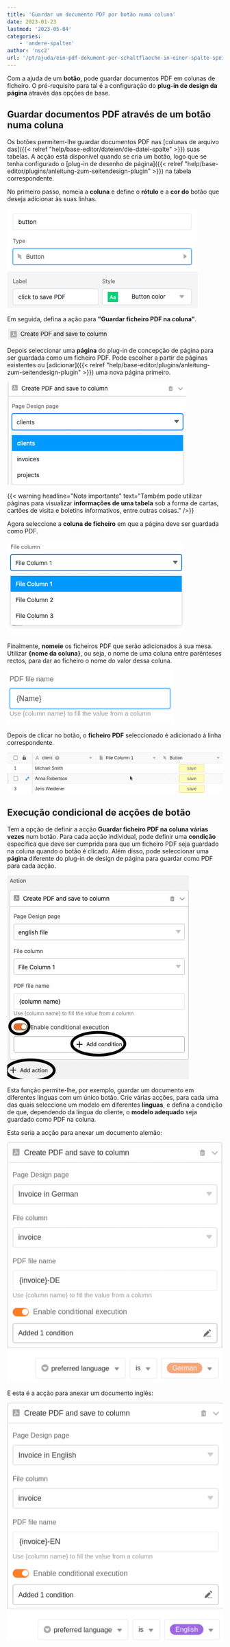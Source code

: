 ```yaml
---
title: 'Guardar um documento PDF por botão numa coluna'
date: 2023-01-23
lastmod: '2023-05-04'
categories:
    - 'andere-spalten'
author: 'nsc2'
url: '/pt/ajuda/ein-pdf-dokument-per-schaltflaeche-in-einer-spalte-speichern'
---
```


Com a ajuda de um **botão**, pode guardar documentos PDF em colunas de ficheiro. O pré-requisito para tal é a configuração do **plug-in de design da página** através das opções de base.

## Guardar documentos PDF através de um botão numa coluna

Os botões permitem-lhe guardar documentos PDF nas [colunas de arquivo das]({{< relref "help/base-editor/dateien/die-datei-spalte" >}}) suas tabelas. A acção está disponível quando se cria um botão, logo que se tenha configurado o [plug-in de desenho de página]({{< relref "help/base-editor/plugins/anleitung-zum-seitendesign-plugin" >}}) na tabela correspondente.

No primeiro passo, nomeia a **coluna** e define o **rótulo** e a **cor do** botão que deseja adicionar às suas linhas.

![Nomear a linha, etiquetar e seleccionar a cor do botão](images/name-button-and-select-colour.png)

Em seguida, defina a ação para **"Guardar ficheiro PDF na coluna"**.

![Seleccionar a acção: Guardar ficheiro PDF na coluna](images/create-pdf-design-and-save-to-column.png)

Depois seleccionar uma **página** do plug-in de concepção de página para ser guardada como um ficheiro PDF. Pode escolher a partir de páginas existentes ou [adicionar]({{< relref "help/base-editor/plugins/anleitung-zum-seitendesign-plugin" >}}) uma nova página primeiro.

![Selecção da página a partir do plug-in de concepção de página que deve ser guardado como PDF na coluna.](images/select-file-to-create-PDF-with.png)

{{< warning  headline="Nota importante"  text="Também pode utilizar páginas para visualizar **informações de uma tabela** sob a forma de cartas, cartões de visita e boletins informativos, entre outras coisas." />}}

Agora seleccione a **coluna de ficheiro** em que a página deve ser guardada como PDF.

![Seleccionar a coluna do ficheiro em que o ficheiro PDF deve ser guardado.](images/select-column-to-put-PDF.png)

Finalmente, **nomeie** os ficheiros PDF que serão adicionados à sua mesa. Utilizar **{nome da coluna}**, ou seja, o nome de uma coluna entre parênteses rectos, para dar ao ficheiro o nome do valor dessa coluna.

![Nomear os ficheiros](images/PDF-file-name.png)

Depois de clicar no botão, o **ficheiro PDF** seleccionado é adicionado à linha correspondente.

![Desencadear a acção activando o botão](images/pdf-example.gif)

## Execução condicional de acções de botão

Tem a opção de definir a acção **Guardar ficheiro PDF na coluna** **várias vezes** num botão. Para cada acção individual, pode definir uma **condição** específica que deve ser cumprida para que um ficheiro PDF seja guardado na coluna quando o botão é clicado. Além disso, pode seleccionar uma **página** diferente do plug-in de design de página para guardar como PDF para cada acção.

![Definição de múltiplas acções para um botão e adição de condições específicas para executar a acção](images/add-several-actions-and-conditions-to-button.jpg)

Esta função permite-lhe, por exemplo, guardar um documento em diferentes línguas com um único botão. Crie várias acções, para cada uma das quais seleccione um modelo em diferentes **línguas**, e defina a condição de que, dependendo da língua do cliente, o **modelo adequado** seja guardado como PDF na coluna.

Esta seria a acção para anexar um documento alemão:

![Definição de diferentes modelos em diferentes línguas para cada acção, de modo a que o modelo apropriado seja guardado na coluna, dependendo da origem do cliente e se a condição do filtro se aplica](images/create-pdf-via-button-condition-1.png)

E esta é a acção para anexar um documento inglês:

![Definição de diferentes modelos em diferentes línguas para cada acção, de modo a que o modelo apropriado seja guardado na coluna, dependendo da origem do cliente e se a condição do filtro se aplica](images/create-pdf-via-button-condition-2.png)
